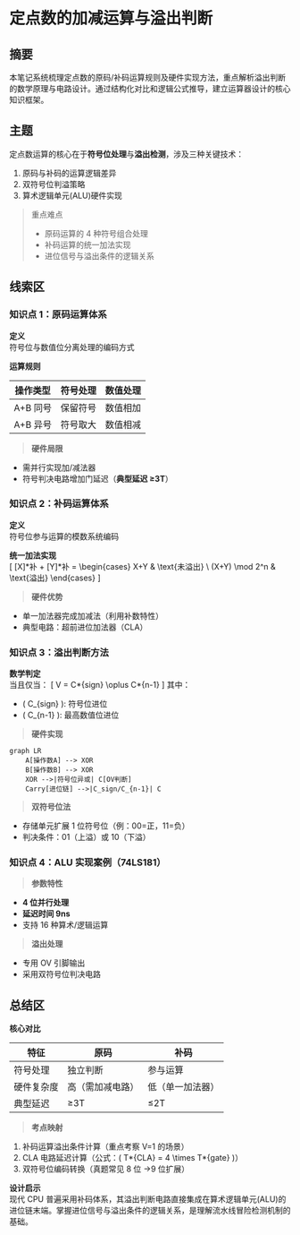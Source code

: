 # 定点数的加减运算与溢出判断

## 摘要

本笔记系统梳理定点数的原码/补码运算规则及硬件实现方法，重点解析溢出判断的数学原理与电路设计。通过结构化对比和逻辑公式推导，建立运算器设计的核心知识框架。

## 主题

定点数运算的核心在于**符号位处理**与**溢出检测**，涉及三种关键技术：

1. 原码与补码的运算逻辑差异
2. 双符号位判溢策略
3. 算术逻辑单元(ALU)硬件实现

> 重点难点
>
> - 原码运算的 4 种符号组合处理
> - 补码运算的统一加法实现
> - 进位信号与溢出条件的逻辑关系

## 线索区

### 知识点 1：原码运算体系

**定义**  
符号位与数值位分离处理的编码方式

**运算规则**  

| 操作类型 | 符号处理 | 数值处理 |
|---------|---------|---------|
| A+B 同号 | 保留符号 | 数值相加 |
| A+B 异号 | 符号取大 | 数值相减 |

> **硬件局限**

- 需并行实现加/减法器
- 符号判决电路增加门延迟（**典型延迟 ≥3T**）

### 知识点 2：补码运算体系

**定义**  
符号位参与运算的模数系统编码

**统一加法实现**  
\[
[X]*补 + [Y]*补 =
\begin{cases}
X+Y & \text{未溢出} \\
(X+Y) \mod 2^n & \text{溢出}
\end{cases}
\]

> **硬件优势**

- 单一加法器完成加减法（利用补数特性）
- 典型电路：超前进位加法器（CLA）

### 知识点 3：溢出判断方法

**数学判定**  
当且仅当：
\[
V = C*{sign} \oplus C*{n-1}
\]
其中：

- \( C\_{sign} \): 符号位进位
- \( C\_{n-1} \): 最高数值位进位

> **硬件实现**

```mermaid
graph LR
    A[操作数A] --> XOR
    B[操作数B] --> XOR
    XOR -->|符号位异或| C[OV判断]
    Carry[进位链] -->|C_sign/C_{n-1}| C
```

> **双符号位法**

- 存储单元扩展 1 位符号位（例：00=正，11=负）
- 判决条件：01（上溢）或 10（下溢）

### 知识点 4：ALU 实现案例（74LS181）

> **参数特性**

- **4 位并行处理**
- **延迟时间 9ns**
- 支持 16 种算术/逻辑运算

> **溢出处理**

- 专用 OV 引脚输出
- 采用双符号位判决电路

## 总结区

**核心对比**  

| 特征 | 原码 | 补码 |
|------------|--------------------|--------------------|
| 符号处理 | 独立判断 | 参与运算 |
| 硬件复杂度 | 高（需加减电路） | 低（单一加法器） |
| 典型延迟 | ≥3T | ≤2T |

> **考点映射**

1. 补码运算溢出条件计算（重点考察 V=1 的场景）
2. CLA 电路延迟计算（公式：\( T*{CLA} = 4 \times T*{gate} \)）
3. 双符号位编码转换（真题常见 8 位 →9 位扩展）

**设计启示**  
现代 CPU 普遍采用补码体系，其溢出判断电路直接集成在算术逻辑单元(ALU)的进位链末端。掌握进位信号与溢出条件的逻辑关系，是理解流水线冒险检测机制的基础。
